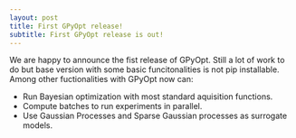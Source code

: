 ```yaml
---
layout: post
title: First GPyOpt release!
subtitle: First GPyOpt release is out!
---
```


We are happy to announce the fist release of GPyOpt. Still a lot of work to do but base version with some basic funcitonalities is not pip installable. Among other fuctionalities with GPyOpt now can:

- Run Bayesian optimization with most standard aquisition functions.
- Compute batches to run experiments in parallel.
- Use Gaussian Processes and Sparse Gaussian processes as surrogate models.